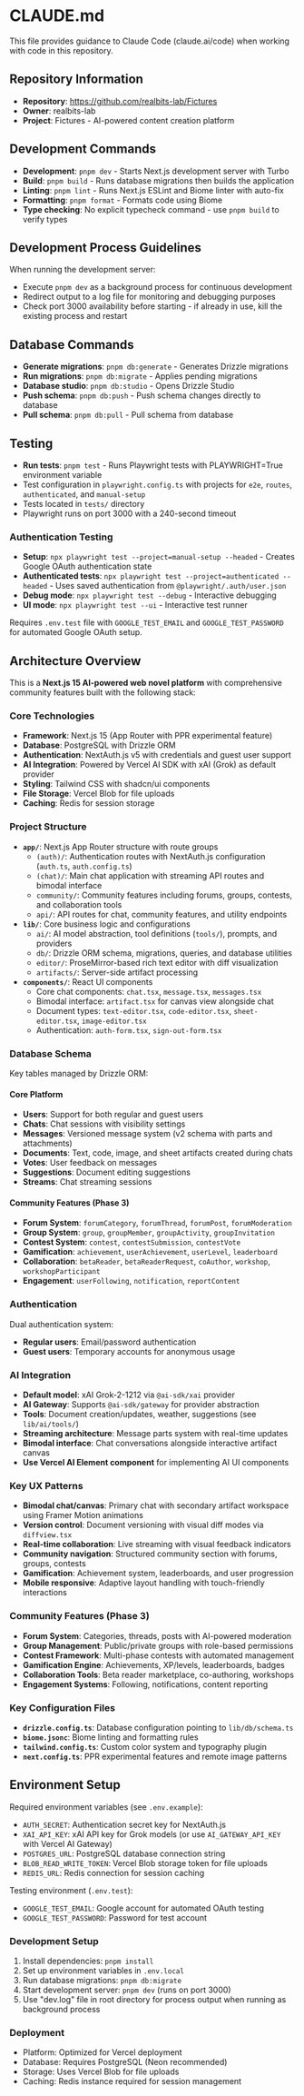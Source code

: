 # CLAUDE.md

This file provides guidance to Claude Code (claude.ai/code) when working with code in this repository.

## Repository Information

- **Repository**: https://github.com/realbits-lab/Fictures
- **Owner**: realbits-lab
- **Project**: Fictures - AI-powered content creation platform

## Development Commands

- **Development**: `pnpm dev` - Starts Next.js development server with Turbo
- **Build**: `pnpm build` - Runs database migrations then builds the application
- **Linting**: `pnpm lint` - Runs Next.js ESLint and Biome linter with auto-fix
- **Formatting**: `pnpm format` - Formats code using Biome
- **Type checking**: No explicit typecheck command - use `pnpm build` to verify types

## Development Process Guidelines

When running the development server:
- Execute `pnpm dev` as a background process for continuous development
- Redirect output to a log file for monitoring and debugging purposes
- Check port 3000 availability before starting - if already in use, kill the existing process and restart

## Database Commands

- **Generate migrations**: `pnpm db:generate` - Generates Drizzle migrations
- **Run migrations**: `pnpm db:migrate` - Applies pending migrations
- **Database studio**: `pnpm db:studio` - Opens Drizzle Studio
- **Push schema**: `pnpm db:push` - Push schema changes directly to database
- **Pull schema**: `pnpm db:pull` - Pull schema from database

## Testing

- **Run tests**: `pnpm test` - Runs Playwright tests with PLAYWRIGHT=True environment variable
- Test configuration in `playwright.config.ts` with projects for `e2e`, `routes`, `authenticated`, and `manual-setup`
- Tests located in `tests/` directory
- Playwright runs on port 3000 with a 240-second timeout

### Authentication Testing
- **Setup**: `npx playwright test --project=manual-setup --headed` - Creates Google OAuth authentication state
- **Authenticated tests**: `npx playwright test --project=authenticated --headed` - Uses saved authentication from `@playwright/.auth/user.json`
- **Debug mode**: `npx playwright test --debug` - Interactive debugging
- **UI mode**: `npx playwright test --ui` - Interactive test runner

Requires `.env.test` file with `GOOGLE_TEST_EMAIL` and `GOOGLE_TEST_PASSWORD` for automated Google OAuth setup.

## Architecture Overview

This is a **Next.js 15 AI-powered web novel platform** with comprehensive community features built with the following stack:

### Core Technologies
- **Framework**: Next.js 15 (App Router with PPR experimental feature)
- **Database**: PostgreSQL with Drizzle ORM
- **Authentication**: NextAuth.js v5 with credentials and guest user support
- **AI Integration**: Powered by Vercel AI SDK with xAI (Grok) as default provider
- **Styling**: Tailwind CSS with shadcn/ui components
- **File Storage**: Vercel Blob for file uploads
- **Caching**: Redis for session storage

### Project Structure

- **`app/`**: Next.js App Router structure with route groups
  - `(auth)/`: Authentication routes with NextAuth.js configuration (`auth.ts`, `auth.config.ts`)
  - `(chat)/`: Main chat application with streaming API routes and bimodal interface
  - `community/`: Community features including forums, groups, contests, and collaboration tools
  - `api/`: API routes for chat, community features, and utility endpoints
- **`lib/`**: Core business logic and configurations
  - `ai/`: AI model abstraction, tool definitions (`tools/`), prompts, and providers
  - `db/`: Drizzle ORM schema, migrations, queries, and database utilities
  - `editor/`: ProseMirror-based rich text editor with diff visualization
  - `artifacts/`: Server-side artifact processing
- **`components/`**: React UI components
  - Core chat components: `chat.tsx`, `message.tsx`, `messages.tsx`
  - Bimodal interface: `artifact.tsx` for canvas view alongside chat
  - Document types: `text-editor.tsx`, `code-editor.tsx`, `sheet-editor.tsx`, `image-editor.tsx`
  - Authentication: `auth-form.tsx`, `sign-out-form.tsx`

### Database Schema

Key tables managed by Drizzle ORM:

#### Core Platform
- **Users**: Support for both regular and guest users
- **Chats**: Chat sessions with visibility settings
- **Messages**: Versioned message system (v2 schema with parts and attachments)
- **Documents**: Text, code, image, and sheet artifacts created during chats  
- **Votes**: User feedback on messages
- **Suggestions**: Document editing suggestions
- **Streams**: Chat streaming sessions

#### Community Features (Phase 3)
- **Forum System**: `forumCategory`, `forumThread`, `forumPost`, `forumModeration`
- **Group System**: `group`, `groupMember`, `groupActivity`, `groupInvitation`
- **Contest System**: `contest`, `contestSubmission`, `contestVote`
- **Gamification**: `achievement`, `userAchievement`, `userLevel`, `leaderboard`
- **Collaboration**: `betaReader`, `betaReaderRequest`, `coAuthor`, `workshop`, `workshopParticipant`
- **Engagement**: `userFollowing`, `notification`, `reportContent`

### Authentication

Dual authentication system:
- **Regular users**: Email/password authentication
- **Guest users**: Temporary accounts for anonymous usage

### AI Integration

- **Default model**: xAI Grok-2-1212 via `@ai-sdk/xai` provider
- **AI Gateway**: Supports `@ai-sdk/gateway` for provider abstraction
- **Tools**: Document creation/updates, weather, suggestions (see `lib/ai/tools/`)
- **Streaming architecture**: Message parts system with real-time updates
- **Bimodal interface**: Chat conversations alongside interactive artifact canvas
- **Use Vercel AI Element component** for implementing AI UI components

### Key UX Patterns
- **Bimodal chat/canvas**: Primary chat with secondary artifact workspace using Framer Motion animations
- **Version control**: Document versioning with visual diff modes via `diffview.tsx`
- **Real-time collaboration**: Live streaming with visual feedback indicators
- **Community navigation**: Structured community section with forums, groups, contests
- **Gamification**: Achievement system, leaderboards, and user progression
- **Mobile responsive**: Adaptive layout handling with touch-friendly interactions

### Community Features (Phase 3)
- **Forum System**: Categories, threads, posts with AI-powered moderation
- **Group Management**: Public/private groups with role-based permissions
- **Contest Framework**: Multi-phase contests with automated management
- **Gamification Engine**: Achievements, XP/levels, leaderboards, badges
- **Collaboration Tools**: Beta reader marketplace, co-authoring, workshops
- **Engagement Systems**: Following, notifications, content reporting

### Key Configuration Files

- **`drizzle.config.ts`**: Database configuration pointing to `lib/db/schema.ts`
- **`biome.jsonc`**: Biome linting and formatting rules
- **`tailwind.config.ts`**: Custom color system and typography plugin
- **`next.config.ts`**: PPR experimental features and remote image patterns

## Environment Setup

Required environment variables (see `.env.example`):
- `AUTH_SECRET`: Authentication secret key for NextAuth.js
- `XAI_API_KEY`: xAI API key for Grok models (or use `AI_GATEWAY_API_KEY` with Vercel AI Gateway)
- `POSTGRES_URL`: PostgreSQL database connection string
- `BLOB_READ_WRITE_TOKEN`: Vercel Blob storage token for file uploads
- `REDIS_URL`: Redis connection for session caching

Testing environment (`.env.test`):
- `GOOGLE_TEST_EMAIL`: Google account for automated OAuth testing
- `GOOGLE_TEST_PASSWORD`: Password for test account

### Development Setup
1. Install dependencies: `pnpm install`
2. Set up environment variables in `.env.local`
3. Run database migrations: `pnpm db:migrate`  
4. Start development server: `pnpm dev` (runs on port 3000)
5. Use "dev.log" file in root directory for process output when running as background process

### Deployment
- Platform: Optimized for Vercel deployment
- Database: Requires PostgreSQL (Neon recommended)
- Storage: Uses Vercel Blob for file uploads
- Caching: Redis instance required for session management